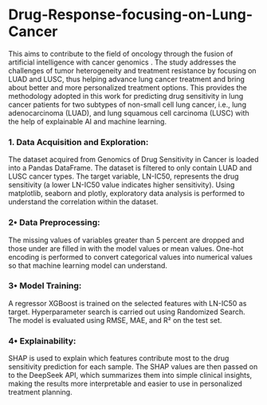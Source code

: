 # Drug-Response-focusing-on-Lung-Cancer
This aims to contribute to the field of oncology through the fusion of artificial intelligence with cancer genomics . The study addresses the challenges of tumor heterogeneity and treatment resistance by focusing on LUAD and LUSC, thus helping advance lung cancer treatment and bring about better and more personalized treatment options.
This provides the methodology adopted in this work for predicting drug sensitivity in lung cancer patients for two subtypes of non-small cell lung cancer, i.e., lung adenocarcinoma (LUAD), and lung squamous cell carcinoma (LUSC) with the help of explainable AI and machine learning.
### 1. Data Acquisition and Exploration:
The dataset acquired from Genomics of Drug Sensitivity in Cancer is loaded into a Pandas DataFrame. The dataset is filtered to only contain LUAD and LUSC cancer types. The target variable, LN-IC50, represents the drug sensitivity (a lower LN-IC50 value indicates higher sensitivity). Using matplotlib, seaborn and plotly, exploratory data analysis is performed to understand the correlation within the dataset.
### 2•	Data Preprocessing:
The missing values of variables greater than 5 percent are dropped and those under are filled in with the model values or mean values. One-hot encoding is performed to convert categorical values into numerical values so that machine learning model can understand.
### 3•	Model Training: 
A regressor XGBoost is trained on the selected features with LN-IC50 as target. Hyperparameter search is carried out using Randomized Search. The model is evaluated using RMSE, MAE, and R² on the test set.
### 4•	Explainability:
SHAP is used to explain which features contribute most to the drug sensitivity prediction for each sample. The SHAP values are then passed on to the DeepSeek API, which summarizes them into simple clinical insights, making the results more interpretable and easier to use in personalized treatment planning.

